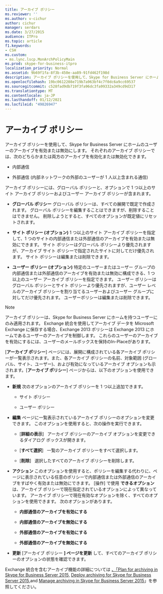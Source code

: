 ```yaml
---
title: アーカイブ ポリシー
ms.reviewer: ''
ms.author: v-cichur
author: cichur
manager: serdars
ms.date: 3/27/2015
audience: ITPro
ms.topic: article
f1.keywords:
- CSH
ms.custom:
- ms.lync.lscp.MonArchPolicyMain
ms.prod: skype-for-business-itpro
localization_priority: Normal
ms.assetid: 9b69f1fa-8f3b-450e-aa89-91fd462f198d
description: アーカイブ ポリシーを使用して、Skype for Business Server にホームのユーザーのアーカイブを有効または無効にします。 それぞれのアーカイブ ポリシーでは、次のどちらかまたは両方のアーカイブを有効化または無効化できます。
ms.openlocfilehash: 19bc0612208e719b7a963bf4c7f0dc6a9cc69537
ms.sourcegitcommit: c528fad9db719f3fa96dc3fa99332a349cd9d317
ms.translationtype: MT
ms.contentlocale: ja-JP
ms.lasthandoff: 01/12/2021
ms.locfileid: "49826947"
---
```

# <a name="archiving-policy"></a>アーカイブ ポリシー
 
アーカイブ ポリシーを使用して、Skype for Business Server にホームのユーザーのアーカイブを有効または無効にします。 それぞれのアーカイブ ポリシーでは、次のどちらかまたは両方のアーカイブを有効化または無効化できます。
  
- 内部通信
    
- 外部通信 (内部ネットワークの外部のユーザーが 1 人以上含まれる通信)
    
アーカイブ ポリシーには、グローバル ポリシーと、オプションで 1 つ以上のサイト アーカイブ ポリシーおよびユーザー アーカイブ ポリシーが含まれます。
  
- **グローバル ポリシー** グローバル ポリシーは、すべての展開で既定で作成されます。 グローバル ポリシーを編集することはできますが、削除することはできません。 削除しようとすると、すべてのオプションが既定値にリセットされます。
    
- **サイト ポリシー (オプション)** 1 つ以上のサイト アーカイブ ポリシーを指定して、1 つのサイトの内部通信または外部通信のアーカイブを有効または無効にできます。 サイト ポリシーはグローバル ポリシーより優先されますが、アーカイブ サイト ポリシーで指定されたサイトに対してだけ優先されます。 サイト ポリシーは編集または削除できます。
    
- **ユーザー ポリシー (オプション)** 特定のユーザーまたはユーザー グループの内部通信または外部通信のアーカイブを有効または無効に構成できる、1 つ以上のユーザー アーカイブ ポリシーを指定できます。 ユーザー ポリシーはグローバル ポリシーとサイト ポリシーより優先されますが、ユーザー レベルのアーカイブ ポリシーを割り当てるユーザーおよびユーザー グループに対してだけ優先されます。 ユーザーポリシーは編集または削除できます。
    
> [!NOTE]
> アーカイブ ポリシーは、Skype for Business Server にホームを持つユーザーにのみ適用されます。 Exchange 統合を使用してアーカイブ データを Microsoft Exchange に保存する場合、Exchange 2013 ポリシーは Exchange 2013 にホームであるユーザーのアーカイブを制御します。 これらのユーザーのアーカイブを有効にするには、ユーザーのメールボックスを保持のIn-Placeがあります。 
  
[**アーカイブ ポリシー**] ページには、展開に構成されている各アーカイブ ポリシーが一覧表示されます。また、各アーカイブ ポリシーの名前、対象範囲 (グローバル、サイト、ユーザー)、および有効になっているアーカイブ オプションも示されます。[**アーカイブ ポリシー**] ページからは、以下のオプションを使用できます。
- **新規** 次のオプションのアーカイブ ポリシーを 1 つ以上追加できます。
    
  - サイト ポリシー
    
  - ユーザー ポリシー
    
- **編集** ページに一覧表示されているアーカイブ ポリシーのオプションを変更できます。 このオプションを使用すると、次の操作を実行できます。
    
  - [**詳細の表示**]   アーカイブ ポリシーのアーカイブ オプションを変更できるダイアログ ボックスが開きます。
    
  - [**すべて選択**]   一覧のアーカイブ ポリシーをすべて選択します。
    
  - [**削除**]   選択したすべてのアーカイブ ポリシーを削除します。
    
- **アクション** このオプションを使用すると、ポリシーを編集する代わりに、ページに表示されている任意のポリシーで内部通信または外部通信のアーカイブをすばやく有効または無効にできます。 [操作] で使用 **できるオプション** は、アーカイブ ポリシーで現在指定されているオプションによって異なっています。 アーカイブ ポリシーで現在有効なオプションを除く、すべてのオプションを使用できます。 次のオプションがあります。
    
  - **内部通信のアーカイブを有効にする**
    
  - **内部通信のアーカイブを無効にする**
    
  - **外部通信のアーカイブを有効にする**
    
  - **外部通信のアーカイブを無効にする**
    
- **更新** [アーカイブ ポリシー **] ページを更新** して、すべてのアーカイブ ポリシーのオプションの状態を確認できます。
    
Exchange 統合を含むアーカイブ機能の詳細については [、「Plan for archiving in Skype for Business Server 2015,](../../plan-your-deployment/archiving/archiving.md) [Deploy archiving for Skype for Business Server 2015,](../../deploy/deploy-archiving/deploy-archiving.md)and [Manage archiving in Skype for Business Server 2015](../../manage/archiving/archiving.md)」を参照してください。

